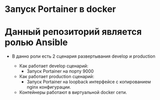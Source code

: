Запуск Portainer в docker
========

Данный репозиторий является ролью Ansible 
========================

*   В данно роли есть 2 сценария развертывания develop и production

    * Как работает develop сценарий:
        * Запуск Portainer на порту 9000
    * Как работает production сценарий:
        * Запуск Portainer на loopback интерфейсе с копированием nginx конфигурации.
    * Контейнеры работают в виртуальной docker сети.